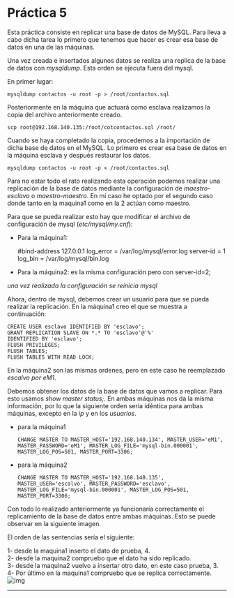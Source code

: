 # Práctica 5

Esta práctica consiste en replicar una base de datos de MySQL. Para lleva a cabo dicha tarea lo primero que tenemos que hacer es crear esa base de datos en una de las máquinas.

Una vez creada e insertados algunos datos se realiza una replica de la base de datos con _mysqldump_. Esta orden se ejecuta fuera del mysql.

En primer lugar:

    mysqldump contactos -u root -p > /root/contactos.sql

Posteriormente en la máquina que actuará como esclava realizamos la copia del archivo anteriormente creado.

    scp root@192.168.140.135:/root/cotcontactos.sql /root/

Cuando se haya completado la copia, procedemos a la importación de dicha base de datos en el MySQL. Lo primero es crear esa base de datos en la máquina esclava y después restaurar los datos.

    mysqldump contactos -u root -p < /root/contactos.sql


Para no estar todo el rato realizando esta operación podemos realizar una replicación de la base de datos mediante la configuración de _maestro-esclavo_ o _maestro-maestro_. En mi caso he optado por el segundo caso donde tanto en la maquina1 como en la 2 actúan como maestro.

Para que se pueda realizar esto hay que modificar el archivo de configuración de mysql (*etc/mysql/my.cnf*):

- Para la máquina1:

    #bind-address 127.0.0.1
    log_error = /var/log/mysql/error.log
    server-id = 1
    log_bin = /var/log/mysql/bin.log

- Para la máquina2: es la misma configuración pero con server-id=2;

_*una vez realizada la configuración se reinicia mysql*_

Ahora, dentro de mysql, debemos crear un usuario para que se pueda realizar la replicación. En la máquina1 creo el que se muestra a continuación:


    CREATE USER esclavo IDENTIFIED BY 'esclavo';
    GRANT REPLICATION SLAVE ON *.* TO 'esclavo'@'%'
    IDENTIFIED BY 'esclavo';
    FLUSH PRIVILEGES;
    FLUSH TABLES;
    FLUSH TABLES WITH READ LOCK;

En la máquina2 son las mismas ordenes, pero en este caso he reemplazado _escalvo por eM1_.

Debemos obtener los datos de la base de datos que vamos a replicar. Para esto usamos _show master status;_.
En ambas máquinas nos da la misma información, por lo que la siguiente orden sería idéntica para ambas máquinas, excepto en la *ip* y en los *usuarios*.

- para la máquina1

      CHANGE MASTER TO MASTER_HOST='192.168.140.134', MASTER_USER='eM1', MASTER_PASSWORD='eM1', MASTER_LOG_FILE='mysql-bin.000001', MASTER_LOG_POS=501, MASTER_PORT=3306;

- para la máquina2

      CHANGE MASTER TO MASTER_HOST='192.168.140.135', MASTER_USER='escalvo', MASTER_PASSWORD='esclavo', MASTER_LOG_FILE='mysql-bin.000001', MASTER_LOG_POS=501, MASTER_PORT=3306;

Con todo lo realizado anteriormente ya funcionaría correctamente el replicamiento de la base de datos entre ambas máquinas. Esto se puede observar en la siguiente imagen.

El orden de las sentencias sería el siguiente:

  1- desde la maquina1 inserto el dato de prueba, 4.  
  2- desde la maquina2 compruebo que el dato ha sido replicado.   
  3- desde la maquina2 vuelvo a insertar otro dato, en este caso prueba, 3.   
  4- Por último en la maquina1 compruebo que se replica correctamente.    
![img]()


*************************************
